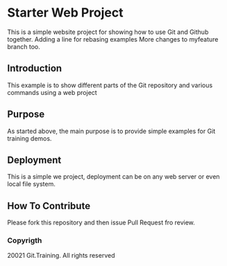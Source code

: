# Starter Web Project

This is a simple website project for
showing how to use Git and Github together.
Adding a line for rebasing examples
More changes to myfeature branch too.


## Introduction

This example is to show different parts
of the Git repository and various commands using a web project

## Purpose
As started above, the main purpose is to 
provide simple examples for Git training 
demos.

## Deployment
This is a simple we project, deployment
can be on any web server or even local file system.

## How To Contribute

Please fork this repository and then issue Pull Request fro review.

### Copyrigth
20021 Git.Training. All rights reserved